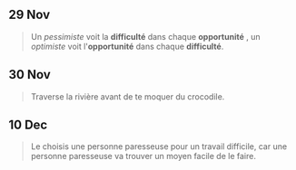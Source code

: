 ## 29 Nov
> Un *pessimiste* voit la **difficulté** dans chaque **opportunité** , un *optimiste* voit l'**opportunité** dans chaque **difficulté**.

## 30 Nov
> Traverse la rivière avant de te moquer du crocodile.

## 10 Dec
> Le choisis une personne paresseuse pour un travail difficile, car une personne paresseuse va trouver un moyen facile de le faire.
